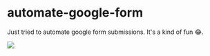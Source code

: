 # automate-google-form

Just tried to automate google form submissions. It's a kind of fun 😂.

![](sample/sample.gif)
